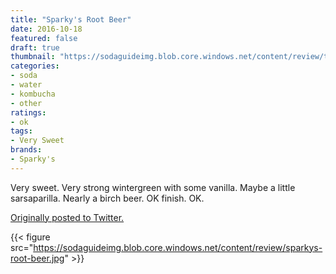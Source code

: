 ```yaml
---
title: "Sparky's Root Beer"
date: 2016-10-18
featured: false
draft: true
thumbnail: "https://sodaguideimg.blob.core.windows.net/content/review/thumbs/sparkys-root-beer.jpg"
categories:
- soda
- water
- kombucha
- other
ratings:
- ok
tags:
- Very Sweet
brands:
- Sparky's
---
```


Very sweet. Very strong wintergreen with some vanilla. Maybe a little sarsaparilla. Nearly a birch beer. OK finish. OK.

[Originally posted to Twitter.](https://twitter.com/Cavorter/status/788433262519607296)

{{< figure src="https://sodaguideimg.blob.core.windows.net/content/review/sparkys-root-beer.jpg" >}}

